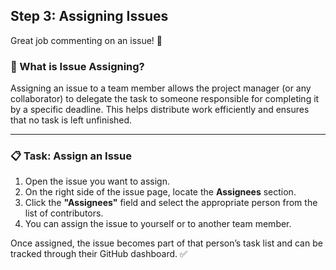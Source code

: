 ## Step 3: Assigning Issues

Great job commenting on an issue! :wave:

### :busts_in_silhouette: What is Issue Assigning?

Assigning an issue to a team member allows the project manager (or any collaborator) to delegate the task to someone responsible for completing it by a specific deadline. This helps distribute work efficiently and ensures that no task is left unfinished.

---

### :clipboard: Task: Assign an Issue

1. Open the issue you want to assign.
2. On the right side of the issue page, locate the **Assignees** section.
3. Click the **"Assignees"** field and select the appropriate person from the list of contributors.
4. You can assign the issue to yourself or to another team member.

Once assigned, the issue becomes part of that person’s task list and can be tracked through their GitHub dashboard. :white_check_mark:
